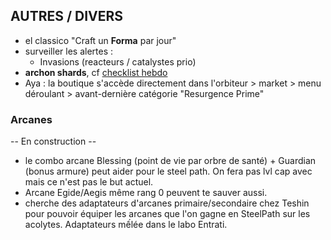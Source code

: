 ## AUTRES / DIVERS

- el classico "Craft un **Forma** par jour"
- surveiller les alertes :
  - Invasions (reacteurs / catalystes prio)
- **archon shards**, cf [checklist hebdo](../weekly-checklist.md)
- Aya : la boutique s'accède directement dans l'orbiteur > market > menu déroulant > avant-dernière catégorie "Resurgence Prime"

### Arcanes
-- En construction --

  - le combo arcane Blessing (point de vie par orbre de santé) + Guardian (bonus armure) peut aider pour le steel path. On fera pas lvl cap avec mais ce n'est pas le but actuel.
  - Arcane Egide/Aegis même rang 0 peuvent te sauver aussi.
  - cherche des adaptateurs d'arcanes primaire/secondaire chez Teshin pour pouvoir équiper les arcanes que l'on gagne en SteelPath sur les acolytes. Adaptateurs mếlée dans le labo Entrati.